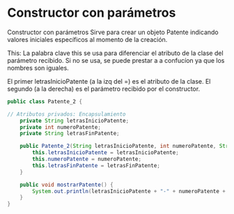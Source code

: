 # Constructor con parámetros

Constructor con parámetros
Sirve para crear un objeto Patente indicando valores iniciales específicos al momento de la creación.

This: La palabra clave this se usa para diferenciar el atributo de la clase del parámetro recibido. Si no se usa, se puede prestar a a confucíon ya que los nombres son iguales.

El primer letrasInicioPatente (a la izq del =) es el atributo de la clase.
El segundo (a la derecha) es el parámetro recibido por el constructor.

```java
public class Patente_2 {

// Atributos privados: Encapsulamiento
    private String letrasInicioPatente;
    private int numeroPatente;
    private String letrasFinPatente;

    public Patente_2(String letrasInicioPatente, int numeroPatente, String letrasFinPatente) {
        this.letrasInicioPatente = letrasInicioPatente;
        this.numeroPatente = numeroPatente;
        this.letrasFinPatente = letrasFinPatente;
    }

    public void mostrarPatente() {
        System.out.println(letrasInicioPatente + "-" + numeroPatente + "-" + letrasFinPatente);
    }
}
